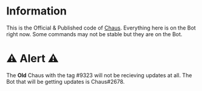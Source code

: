 # Information

This is the Official & Published code of [Chaus](https://discord.com/oauth2/authorize?client_id=857134951488552970&scope=bot&permissions=335635606). Everything here is on the Bot right now. Some commands may not be stable but they are on the Bot. 

# ⚠️ Alert ⚠️

The **Old** Chaus with the tag #9323 will not be recieving updates at all. The Bot that will be getting updates is Chaus#2678.
